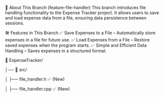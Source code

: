 🔹 About This Branch (feature-file-handler)
This branch introduces file handling functionality to the Expense Tracker project. It allows users to save and load expense data from a file, ensuring data persistence between sessions.

🛠️ Features in This Branch
✅ Save Expenses to a File – Automatically store expenses in a file for future use.
✅ Load Expenses from a File – Restore saved expenses when the program starts.
✅ Simple and Efficient Data Handling – Saves expenses in a structured format.


📂 ExpenseTracker/

│── 📂 src/

│   ├── file_handler.h  ✅ (New)

│   ├── file_handler.cpp ✅ (New)

